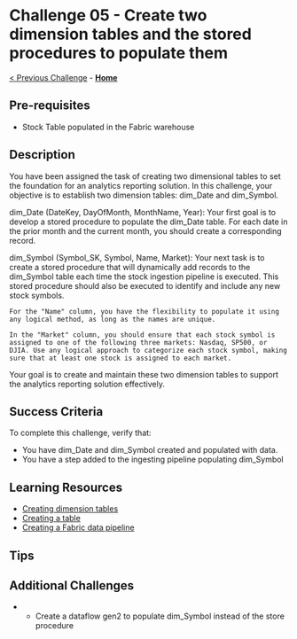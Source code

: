 <!-- REMOVE_ME # Challenge ${suffixNumber} - <Title of Challenge> (remove this from your MD files if you are writing them manually, this is for the automation script) REMOVE_ME -->

<!-- REPLACE_ME (this section will be removed by the automation script) -->
# Challenge 05 - Create two dimension tables and the stored procedures to populate them
<!-- REPLACE_ME (this section will be removed by the automation script) -->

<!-- REMOVE_ME ${navigationLine} (remove this from your MD files if you are writing them manually, this is for the automation script) REMOVE_ME -->

<!-- REPLACE_ME (this section will be removed by the automation script) -->
<!-- If you are using this template manually, ensure the navigation links below are updated to link to the previous and next challenges relative to the current challenge. The "Home" link should always link to the homepage of the hack which is the README.md in the hack's parent directory. -->
[< Previous Challenge](./Challenge04.md) - **[Home](../README.md)**
<!-- REPLACE_ME (this section will be removed by the automation script) -->


## Pre-requisites

- Stock Table populated in the Fabric warehouse 

## Description

You have been assigned the task of creating two dimensional tables to set the foundation for an analytics reporting solution. In this challenge, your objective is to establish two dimension tables: dim_Date and dim_Symbol.

dim_Date (DateKey, DayOfMonth, MonthName, Year):
    Your first goal is to develop a stored procedure to populate the dim_Date table. For each date in the prior month and the current month, you should create a corresponding record.

dim_Symbol (Symbol_SK, Symbol, Name, Market):
    Your next task is to create a stored procedure that will dynamically add records to the dim_Symbol table each time the stock ingestion pipeline is executed. This stored procedure should also be executed to identify and include any new stock symbols.

    For the "Name" column, you have the flexibility to populate it using any logical method, as long as the names are unique.

    In the "Market" column, you should ensure that each stock symbol is assigned to one of the following three markets: Nasdaq, SP500, or DJIA. Use any logical approach to categorize each stock symbol, making sure that at least one stock is assigned to each market.

Your goal is to create and maintain these two dimension tables to support the analytics reporting solution effectively.

## Success Criteria

To complete this challenge, verify that:
- You have dim_Date and dim_Symbol created and populated with data.
- You have a step added to the ingesting pipeline populating dim_Symbol


## Learning Resources
- [Creating dimension tables](https://learn.microsoft.com/en-us/fabric/data-warehouse/tables)
- [Creating a table](https://learn.microsoft.com/en-us/fabric/data-warehouse/create-table)
- [Creating a Fabric data pipeline](https://learn.microsoft.com/en-us/fabric/data-factory/tutorial-end-to-end-pipeline)


## Tips


## Additional Challenges
- - Create a dataflow gen2 to populate dim_Symbol instead of the store procedure